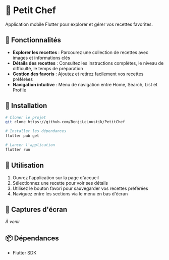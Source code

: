 # 🍳 Petit Chef

Application mobile Flutter pour explorer et gérer vos recettes favorites.

## 📱 Fonctionnalités

- **Explorer les recettes** : Parcourez une collection de recettes avec images et informations clés
- **Détails des recettes** : Consultez les instructions complètes, le niveau de difficulté, le temps de préparation
- **Gestion des favoris** : Ajoutez et retirez facilement vos recettes préférées
- **Navigation intuitive** : Menu de navigation entre Home, Search, List et Profile

## 🚀 Installation

```bash
# Cloner le projet
git clone https://github.com/BenjiLeLoustik/PetitChef

# Installer les dépendances
flutter pub get

# Lancer l'application
flutter run
```

## 📝 Utilisation

1. Ouvrez l'application sur la page d'accueil
2. Sélectionnez une recette pour voir ses détails
3. Utilisez le bouton favori pour sauvegarder vos recettes préférées
4. Naviguez entre les sections via le menu en bas d'écran

## 🎨 Captures d'écran

*À venir*

## 📦 Dépendances

- Flutter SDK
